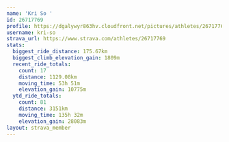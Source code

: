 ```yaml
---
name: 'Kri So '
id: 26717769
profile: https://dgalywyr863hv.cloudfront.net/pictures/athletes/26717769/7761026/14/large.jpg
username: kri-so
strava_url: https://www.strava.com/athletes/26717769
stats:
  biggest_ride_distance: 175.67km
  biggest_climb_elevation_gain: 1809m
  recent_ride_totals:
    count: 17
    distance: 1129.08km
    moving_time: 53h 51m
    elevation_gain: 10775m
  ytd_ride_totals:
    count: 81
    distance: 3151km
    moving_time: 135h 32m
    elevation_gain: 28083m
layout: strava_member
--- 
```

